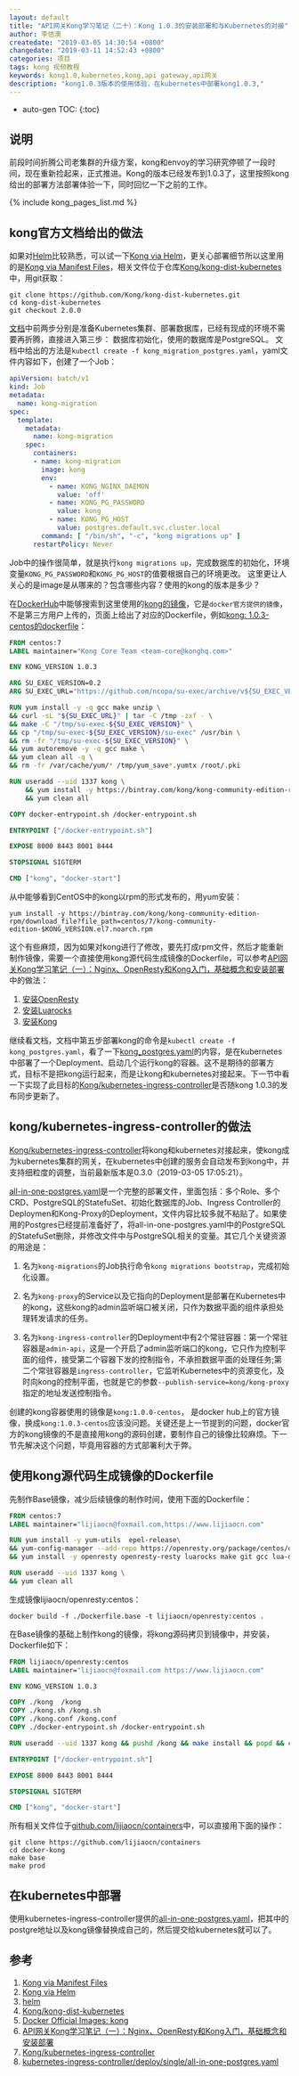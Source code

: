 ```yaml
---
layout: default
title: "API网关Kong学习笔记（二十）：Kong 1.0.3的安装部署和与Kubernetes的对接"
author: 李佶澳
createdate: "2019-03-05 14:30:54 +0800"
changedate: "2019-03-11 14:52:43 +0800"
categories: 项目
tags: kong 视频教程
keywords: kong1.0,kubernetes,kong,api gateway,api网关
description: "kong1.0.3版本的使用体验，在kubernetes中部署kong1.0.3,"
---
```


* auto-gen TOC:
{:toc}

## 说明

前段时间折腾公司老集群的升级方案，kong和envoy的学习研究停顿了一段时间，现在重新捡起来，正式推进。Kong的版本已经发布到1.0.3了，这里按照kong给出的部署方法部署体验一下，同时回忆一下之前的工作。

{% include kong_pages_list.md %}

## kong官方文档给出的做法

如果对[Helm][3]比较熟悉，可以试一下[Kong via Helm][2]，更关心部署细节所以这里用的是[Kong via Manifest Files][1]，相关文件位于仓库[Kong/kong-dist-kubernetes][4]中，用git获取：

	git clone https://github.com/Kong/kong-dist-kubernetes.git
	cd kong-dist-kubernetes
	git checkout 2.0.0

[文档][1]中前两步分别是准备Kubernetes集群、部署数据库，已经有现成的环境不需要再折腾，直接进入第三步： 数据库初始化，使用的数据库是PostgreSQL。
文档中给出的方法是`kubectl create -f kong_migration_postgres.yaml`，yaml文件内容如下，创建了一个Job：

```yaml
apiVersion: batch/v1
kind: Job
metadata:
  name: kong-migration
spec:
  template:
    metadata:
      name: kong-migration
    spec:
      containers:
      - name: kong-migration
        image: kong
        env:
          - name: KONG_NGINX_DAEMON
            value: 'off'
          - name: KONG_PG_PASSWORD
            value: kong
          - name: KONG_PG_HOST
            value: postgres.default.svc.cluster.local
        command: [ "/bin/sh", "-c", "kong migrations up" ]
      restartPolicy: Never
```

Job中的操作很简单，就是执行`kong migrations up`，完成数据库的初始化，环境变量`KONG_PG_PASSWORD`和`KONG_PG_HOST`的值要根据自己的环境更改。
这里更让人关心的是image是从哪来的？包含哪些内容？使用的kong的版本是多少？

在[DockerHub](https://hub.docker.com)中能够搜索到这里使用的[kong的镜像][5]，它是`docker官方提供的镜像`，不是第三方用户上传的，页面上给出了对应的Dockerfile，例如[kong: 1.0.3-centos的dockerfile](https://github.com/Kong/docker-kong/blob/61ca745bf9ae97af6d950dace81680a855b96a45/centos/Dockerfile)：

```dockerfile
FROM centos:7
LABEL maintainer="Kong Core Team <team-core@konghq.com>"

ENV KONG_VERSION 1.0.3

ARG SU_EXEC_VERSION=0.2
ARG SU_EXEC_URL="https://github.com/ncopa/su-exec/archive/v${SU_EXEC_VERSION}.tar.gz"

RUN yum install -y -q gcc make unzip \
&& curl -sL "${SU_EXEC_URL}" | tar -C /tmp -zxf - \
&& make -C "/tmp/su-exec-${SU_EXEC_VERSION}" \
&& cp "/tmp/su-exec-${SU_EXEC_VERSION}/su-exec" /usr/bin \
&& rm -fr "/tmp/su-exec-${SU_EXEC_VERSION}" \
&& yum autoremove -y -q gcc make \
&& yum clean all -q \
&& rm -fr /var/cache/yum/* /tmp/yum_save*.yumtx /root/.pki

RUN useradd --uid 1337 kong \
    && yum install -y https://bintray.com/kong/kong-community-edition-rpm/download_file?file_path=centos/7/kong-community-edition-$KONG_VERSION.el7.noarch.rpm \
    && yum clean all

COPY docker-entrypoint.sh /docker-entrypoint.sh

ENTRYPOINT ["/docker-entrypoint.sh"]

EXPOSE 8000 8443 8001 8444

STOPSIGNAL SIGTERM

CMD ["kong", "docker-start"]
```

从中能够看到CentOS中的kong以rpm的形式发布的，用yum安装：

	yum install -y https://bintray.com/kong/kong-community-edition-rpm/download_file?file_path=centos/7/kong-community-edition-$KONG_VERSION.el7.noarch.rpm 

这个有些麻烦，因为如果对kong进行了修改，要先打成rpm文件，然后才能重新制作镜像，需要一个直接使用kong源代码生成镜像的Dockerfile，可以参考[API网关Kong学习笔记（一）：Nginx、OpenResty和Kong入门，基础概念和安装部署][6]中的做法：

1. [安装OpenResty](https://www.lijiaocn.com/%E9%A1%B9%E7%9B%AE/2018/09/29/nginx-openresty-kong.html#openresty%E5%AE%89%E8%A3%85)
2. [安装Luarocks](https://www.lijiaocn.com/%E9%A1%B9%E7%9B%AE/2018/09/29/nginx-openresty-kong.html#%E5%87%86%E5%A4%87openresty%E5%92%8Cluarocks)
3. [安装Kong](https://www.lijiaocn.com/%E9%A1%B9%E7%9B%AE/2018/09/29/nginx-openresty-kong.html#%E4%B8%8B%E8%BD%BDkong%E6%BA%90%E7%A0%81%E7%BC%96%E8%AF%91%E5%AE%89%E8%A3%85)

继续看文档，文档中第五步部署kong的命令是`kubectl create -f kong_postgres.yaml`，看了一下[kong_postgres.yaml](https://github.com/Kong/kong-dist-kubernetes/blob/master/kong_postgres.yaml)的内容，是在kubernetes中部署了一个Deployment、启动几个运行kong的容器。这不是期待的部署方式，目标不是把kong运行起来，而是让kong和kubernetes对接起来。下一节中看一下实现了此目标的[Kong/kubernetes-ingress-controller][7]是否随kong 1.0.3的发布同步更新了。

## kong/kubernetes-ingress-controller的做法

[Kong/kubernetes-ingress-controller][7]将kong和kubernetes对接起来，使kong成为kubernetes集群的网关，在kubernetes中创建的服务会自动发布到kong中，并支持细粒度的调整，当前最新版本是0.3.0（2019-03-05 17:05:21）。

[all-in-one-postgres.yaml][8]是一个完整的部署文件，里面包括：多个Role、多个CRD、PostgreSQL的StatefuSet、初始化数据库的Job、Ingress Controller的Deploymen和Kong-Proxy的Deployment，文件内容比较多就不粘贴了。如果使用的Postgres已经提前准备好了，将all-in-one-postgres.yaml中的PostgreSQL的StatefuSet删除，并修改文件中与PostgreSQL相关的变量。其它几个关键资源的用途是：

1. 名为`kong-migrations`的Job执行命令`kong migrations bootstrap`，完成初始化设置。

2. 名为`kong-proxy`的Service以及它指向的Deployment是部署在Kubernetes中的kong，这些kong的admin监听端口被关闭，只作为数据平面的组件承担处理转发请求的任务。

3. 名为`kong-ingress-controller`的Deployment中有2个常驻容器：第一个常驻容器是`admin-api`，这是一个开启了admin监听端口的kong，它只作为控制平面的组件，接受第二个容器下发的控制指令，不承担数据平面的处理任务;第二个常驻容器是`ingress-controller`，它监听Kubernetes中的资源变化，及时向kong的控制平面，也就是它的参数`--publish-service=kong/kong-proxy`指定的地址发送控制指令。

创建的kong容器使用的镜像是`kong:1.0.0-centos`， 是docker hub上的官方镜像，换成`kong:1.0.3-centos`应该没问题。关键还是上一节提到的问题，docker官方的kong镜像的不是直接用kong的源码创建，要制作自己的镜像比较麻烦。下一节先解决这个问题，毕竟用容器的方式部署利大于弊。

## 使用kong源代码生成镜像的Dockerfile

先制作Base镜像，减少后续镜像的制作时间，使用下面的Dockerfile：

```dockerfile
FROM centos:7
LABEL maintainer="lijiaocn@foxmail.com,https://www.lijiaocn.com"

RUN yum install -y yum-utils  epel-release\
&& yum-config-manager --add-repo https://openresty.org/package/centos/openresty.repo \
&& yum install -y openresty openresty-resty luarocks make git gcc lua-devel openssl-devel m4

RUN useradd --uid 1337 kong \
&& yum clean all
```

生成镜像lijiaocn/openresty:centos：

```
docker build -f ./Dockerfile.base -t lijiaocn/openresty:centos .
```

在Base镜像的基础上制作kong的镜像，将kong源码拷贝到镜像中，并安装，Dockerfile如下：

```dockerfile
FROM lijiaocn/openresty:centos
LABEL maintainer="lijiaocn@foxmail.com https://www.lijiaocn.com"

ENV KONG_VERSION 1.0.3

COPY ./kong  /kong
COPY ./kong.sh /kong.sh
COPY ./kong.conf /kong.conf
COPY ./docker-entrypoint.sh /docker-entrypoint.sh

RUN useradd --uid 1337 kong && pushd /kong && make install && popd && chmod +x /kong.sh && ln -s  /kong.sh /usr/bin/kong

ENTRYPOINT ["/docker-entrypoint.sh"]

EXPOSE 8000 8443 8001 8444

STOPSIGNAL SIGTERM

CMD ["kong", "docker-start"]
```

所有相关文件位于[github.com/lijiaocn/containers](https://github.com/lijiaocn/containers/tree/master/docker-kong)中，可以直接用下面的操作：

```
git clone https://github.com/lijiaocn/containers
cd docker-kong
make base
make prod
```

## 在kubernetes中部署

使用kubernetes-ingress-controller提供的[all-in-one-postgres.yaml][8]，把其中的postgre地址以及kong镜像替换成自己的，然后提交给kubernetes就可以了。

## 参考

1. [Kong via Manifest Files][1]
2. [Kong via Helm][2]
3. [helm][3]
4. [Kong/kong-dist-kubernetes][4]
5. [Docker Official Images: kong][5]
6. [API网关Kong学习笔记（一）：Nginx、OpenResty和Kong入门，基础概念和安装部署][6]
7. [Kong/kubernetes-ingress-controller][7]
8. [kubernetes-ingress-controller/deploy/single/all-in-one-postgres.yaml][8]

[1]: https://docs.konghq.com/install/kubernetes/ "Kong via Manifest Files"
[2]: https://hub.kubeapps.com/charts/stable/kong "Kong via Helm "
[3]: https://github.com/helm/helm "helm"
[4]: https://github.com/Kong/kong-dist-kubernetes/ "Kong/kong-dist-kubernetes"
[5]: https://hub.docker.com/_/kong "Docker Official Images: kong"
[6]: https://www.lijiaocn.com/%E9%A1%B9%E7%9B%AE/2018/09/29/nginx-openresty-kong.html "API网关Kong学习笔记（一）：Nginx、OpenResty和Kong入门，基础概念和安装部署"
[7]: https://github.com/Kong/kubernetes-ingress-controller "Kong/kubernetes-ingress-controller"
[8]: https://github.com/Kong/kubernetes-ingress-controller/blob/0.3.0/deploy/single/all-in-one-postgres.yaml "kubernetes-ingress-controller/deploy/single/all-in-one-postgres.yaml"
